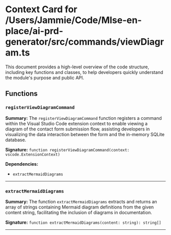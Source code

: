 # Context Card for /Users/Jammie/Code/MIse-en-place/ai-prd-generator/src/commands/viewDiagram.ts

This document provides a high-level overview of the code structure, including key functions and classes, to help developers quickly understand the module's purpose and public API.

## Functions

### `registerViewDiagramCommand`

**Summary:** The `registerViewDiagramCommand` function registers a command within the Visual Studio Code extension context to enable viewing a diagram of the contact form submission flow, assisting developers in visualizing the data interaction between the form and the in-memory SQLite database.

**Signature:** `function registerViewDiagramCommand(context: vscode.ExtensionContext)`

**Dependencies:**

- `extractMermaidDiagrams`

---

### `extractMermaidDiagrams`

**Summary:** The function `extractMermaidDiagrams` extracts and returns an array of strings containing Mermaid diagram definitions from the given content string, facilitating the inclusion of diagrams in documentation.

**Signature:** `function extractMermaidDiagrams(content: string): string[]`

---
